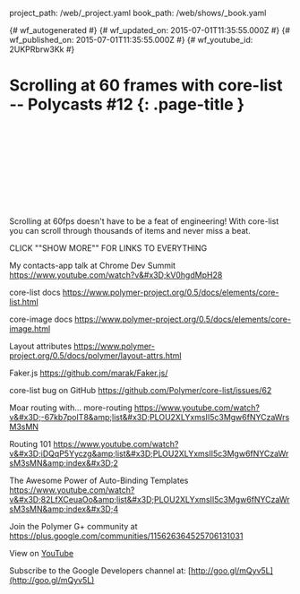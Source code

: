 project_path: /web/_project.yaml
book_path: /web/shows/_book.yaml

{# wf_autogenerated #}
{# wf_updated_on: 2015-07-01T11:35:55.000Z #}
{# wf_published_on: 2015-07-01T11:35:55.000Z #}
{# wf_youtube_id: 2UKPRbrw3Kk #}

# Scrolling at 60 frames with core-list -- Polycasts #12 {: .page-title }


<div class="video-wrapper">
  <iframe class="devsite-embedded-youtube-video" data-video-id="2UKPRbrw3Kk"
          data-autohide="1" data-showinfo="0" frameborder="0" allowfullscreen>
  </iframe>
</div>

Scrolling at 60fps doesn&#x27;t have to be a feat of engineering! With core-list you can scroll through thousands of items and never miss a beat.

CLICK &quot;&quot;SHOW MORE&quot;&quot; FOR LINKS TO EVERYTHING

My contacts-app talk at Chrome Dev Summit
https://www.youtube.com/watch?v&#x3D;kV0hgdMpH28

core-list docs
https://www.polymer-project.org/0.5/docs/elements/core-list.html

core-image docs
https://www.polymer-project.org/0.5/docs/elements/core-image.html

Layout attributes
https://www.polymer-project.org/0.5/docs/polymer/layout-attrs.html

Faker.js
https://github.com/marak/Faker.js/

core-list bug on GitHub
https://github.com/Polymer/core-list/issues/62

Moar routing with... more-routing
https://www.youtube.com/watch?v&#x3D;-67kb7poIT8&amp;list&#x3D;PLOU2XLYxmsII5c3Mgw6fNYCzaWrsM3sMN

Routing 101
https://www.youtube.com/watch?v&#x3D;iDQqP5Yyczg&amp;list&#x3D;PLOU2XLYxmsII5c3Mgw6fNYCzaWrsM3sMN&amp;index&#x3D;2

The Awesome Power of Auto-Binding Templates
https://www.youtube.com/watch?v&#x3D;82LfXCeuaOo&amp;list&#x3D;PLOU2XLYxmsII5c3Mgw6fNYCzaWrsM3sMN&amp;index&#x3D;4

Join the Polymer G+ community at https://plus.google.com/communities/115626364525706131031

View on [YouTube](https://youtu.be/2UKPRbrw3Kk)

Subscribe to the Google Developers channel at: [http://goo.gl/mQyv5L](http://goo.gl/mQyv5L)
